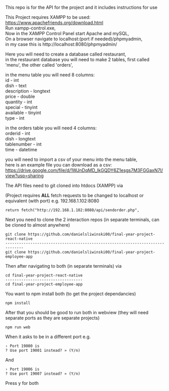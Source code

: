 This repo is for the API for the project and it includes instructions for use

This Project requires XAMPP to be used:  
https://www.apachefriends.org/download.html  
Run xampp-control.exe,  
Now in the XAMPP Control Panel start Apache and mySQL,  
On a browser navigate to localhost:(port if needed)/phpmyadmin,  
in my case this is http://localhost:8080/phpmyadmin/  

Here you will need to create a database called restaurant,  
in the restaurant database you will need to make 2 tables, first called 'menu', the other called 'orders',  

in the menu table you will need 8 columns:  
id - int  
dish - text  
description - longtext  
price - double  
quantity - int  
special - tinyint  
available - tinyint  
type - int  

in the orders table you will need 4 columns:  
orderid - int  
dish - longtext  
tablenumber - int  
time - datetime  

you will need to import a csv of your menu into the menu table,  
here is an example file you can download as a csv:  
https://drive.google.com/file/d/1WJnDqMD_IkGQDY6Z1esgs7M3FGGaxN7I/view?usp=sharing  

The API files need to git cloned into htdocs (XAMPP) via  

(Project requires **ALL** fetch requests to be changed to localhost or equivalent (with port) e.g. 192.168.1.102:8080  
```
return fetch("http://192.168.1.102:8080/api/sendorder.php",
```

Next you need to clone the 2 interaction repos (in separate terminals, can be cloned to almost anywhere)  
```
git clone https://github.com/danielsliwinski00/final-year-project-react-native
------------------------------------------------------------------------------
git clone https://github.com/danielsliwinski00/final-year-project-employee-app
```

Then after navigating to both (in separate terminals) via  
```
cd final-year-project-react-native
----------------------------------
cd final-year-project-employee-app
```

You want to npm install both (to get the project dependancies)  
```
npm install
```

After that you should be good to run both in webview (they will need separate ports as they are separate projects)  
```
npm run web
```
When it asks to be in a different port e.g.  
```
› Port 19000 is
? Use port 19001 instead? » (Y/n) 
```
And  
```
› Port 19006 is
? Use port 19007 instead? » (Y/n)
```
Press y for both  
